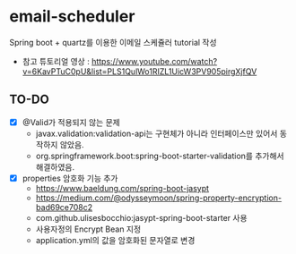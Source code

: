 # email-scheduler
Spring boot + quartz를 이용한 이메일 스케쥴러 tutorial 작성 
* 참고 튜토리얼 영상 : https://www.youtube.com/watch?v=6KavPTuC0pU&list=PLS1QulWo1RIZL1UicW3PV905pirgXjfQV

## TO-DO
- [X] @Valid가 적용되지 않는 문제
  - javax.validation:validation-api는 구현체가 아니라 인터페이스만 있어서 동작하지 않았음. 
  - org.springframework.boot:spring-boot-starter-validation를 추가해서 해결하였음.
- [X] properties 암호화 기능 추가 
  - https://www.baeldung.com/spring-boot-jasypt
  - https://medium.com/@odysseymoon/spring-property-encryption-bad69ce708c2
  - com.github.ulisesbocchio:jasypt-spring-boot-starter 사용
  - 사용자정의 Encrypt Bean 지정
  - application.yml의 값을 암호화된 문자열로 변경
